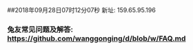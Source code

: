 ##2018年09月28日07时12分07秒 新址: 159.65.95.196
### 兔友常见问题及解答: https://github.com/wanggonging/d/blob/w/FAQ.md
